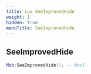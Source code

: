 ```yaml
---
title: Lua SeeImprovedHide
weight: 1
hidden: true
menuTitle: SeeImprovedHide
---
```

## SeeImprovedHide
```lua
Mob:SeeImprovedHide(); -- bool
```